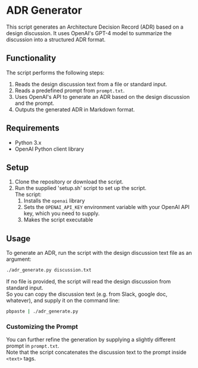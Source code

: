 # ADR Generator

This script generates an Architecture Decision Record (ADR) based on a design discussion.
It uses OpenAI's GPT-4 model to summarize the discussion into a structured ADR format.

## Functionality

The script performs the following steps:
1. Reads the design discussion text from a file or standard input.
2. Reads a predefined prompt from `prompt.txt`.
3. Uses OpenAI's API to generate an ADR based on the design discussion and the prompt.
4. Outputs the generated ADR in Markdown format.

## Requirements

- Python 3.x
- OpenAI Python client library

## Setup
 
1. Clone the repository or download the script.
2. Run the supplied 'setup.sh' script to set up the script.  
    The script:
    1. Installs the `openai` library
    2. Sets the `OPENAI_API_KEY` environment variable with your OpenAI API key, which you need to supply.
    3. Makes the script executable

## Usage

To generate an ADR, run the script with the design discussion text file as an argument:

```sh
./adr_generate.py discussion.txt
```

If no file is provided, the script will read the design discussion from standard input.  
So you can copy the discussion text (e.g. from Slack, google doc, whatever), and supply it on the command line:

```sh
pbpaste | ./adr_generate.py
```

### Customizing the Prompt
You can further refine the generation by supplying a slightly different prompt in `prompt.txt`.  
Note that the script concatenates the discussion text to the prompt inside `<text>` tags.